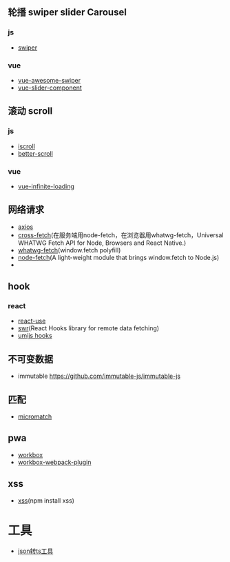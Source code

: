 
## 轮播 swiper slider Carousel

### js
- [swiper](https://www.swiper.com.cn/)

### vue
- [vue-awesome-swiper](https://github.com/surmon-china/vue-awesome-swiper)
- [vue-slider-component](https://github.com/NightCatSama/vue-slider-component)


## 滚动 scroll

### js

- [iscroll](https://github.com/cubiq/iscroll)
- [better-scroll](https://github.com/ustbhuangyi/better-scroll)

### vue
- [vue-infinite-loading](https://github.com/PeachScript/vue-infinite-loading)


## 网络请求
- [axios](https://github.com/axios/axios)
- [cross-fetch](https://github.com/lquixada/cross-fetch)(在服务端用node-fetch，在浏览器用whatwg-fetch，Universal WHATWG Fetch API for Node, Browsers and React Native.)
- [whatwg-fetch](https://github.com/github/fetch)(window.fetch polyfill)
- [node-fetch](https://github.com/node-fetch/node-fetch)(A light-weight module that brings window.fetch to Node.js)
- 


## hook

### react
- [react-use](https://github.com/streamich/react-use)
- [swr](https://github.com/vercel/swr)(React Hooks library for remote data fetching)
- [umijs hooks](https://github.com/umijs/hooks)


## 不可变数据
- immutable https://github.com/immutable-js/immutable-js


## 匹配
- [micromatch](https://github.com/micromatch/micromatch)

## pwa

- [workbox](https://github.com/GoogleChrome/workbox)
- [workbox-webpack-plugin](https://github.com/GoogleChrome/workbox/blob/master/packages/workbox-webpack-plugin)

## xss
- [xss](https://github.com/leizongmin/js-xss/blob/master/README.zh.md)(npm install xss)

# 工具
- [json转ts工具](https://apihelper.jccore.cn/jsontool)
